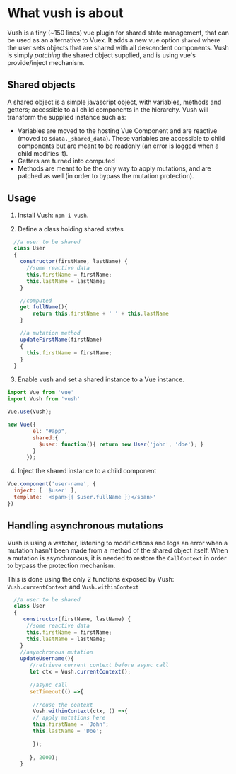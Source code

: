 # What vush is about
Vush is a tiny (~150 lines) vue plugin for shared state management, that can be used as an alternative to Vuex.
It adds a new vue option `shared` where the user sets objects that are shared with all descendent components.
Vush is simply *patching* the shared object supplied, and is using vue's provide/inject mechanism. 


## Shared objects

A shared object is a simple javascript object, with variables, methods and getters; accessible to all child components in the hierarchy.
Vush will transform the supplied instance such as:

* Variables are moved to the hosting Vue Component and are reactive (moved to `$data._shared_data`). These variables are accessible to child components but are meant to be readonly (an error is logged when a child modifies it).
* Getters are turned into computed
* Methods are meant to be the only way to apply mutations, and are patched as well (in order to bypass the mutation protection).

## Usage

1. Install Vush: `npm i vush`.

2. Define a class holding shared states
```javascript
  //a user to be shared
  class User
  {
    constructor(firstName, lastName) {
      //some reactive data
      this.firstName = firstName;
      this.lastName = lastName;
    }

    //computed
    get fullName(){ 
        return this.firstName + ' ' + this.lastName
    }

    //a mutation method
    updateFirstName(firstName)
    {
      this.firstName = firstName;
    }
  }

```

3. Enable vush and set a shared instance to a Vue instance.

```javascript
import Vue from 'vue'
import Vush from 'vush'

Vue.use(Vush);

new Vue({
        el: "#app",
        shared:{ 
          $user: function(){ return new User('john', 'doe'); }
        }
      });
```

4. Inject the shared instance to a child component

```javascript
Vue.component('user-name', {
  inject: [ '$user' ],
  template: '<span>{{ $user.fullName }}</span>'
})
```

## Handling asynchronous mutations

Vush is using a watcher, listening to modifications and logs an error when a mutation hasn't been made from a method of the shared object itself.
When a mutation is asynchronous, it is needed to restore the `CallContext` in order to bypass the protection mechanism. 

This is done using the only 2 functions exposed by Vush: `Vush.currentContext` and `Vush.withinContext`

```javascript
  //a user to be shared
  class User
  {
     constructor(firstName, lastName) {
      //some reactive data
      this.firstName = firstName;
      this.lastName = lastName;
    }
    //asynchronous mutation
    updateUsername(){
       //retrieve current context before async call
       let ctx = Vush.currentContext();
       
       //async call
       setTimeout(() =>{
       
        //reuse the context
        Vush.withinContext(ctx, () =>{
        // apply mutations here
        this.firstName = 'John';
        this.lastName = 'Doe';
        
        });
       
       }, 2000);
    }
```

